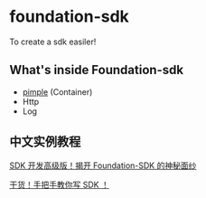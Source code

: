 # foundation-sdk
To create a sdk easiler!

## What's inside Foundation-sdk

- [pimple](https://github.com/silexphp/Pimple) (Container)
- Http
- Log

## 中文实例教程

[SDK 开发高级版！揭开 Foundation-SDK 的神秘面纱](https://learnku.com/articles/15038/sdk-development-advanced-edition-uncover-the-mysterious-veil-of-foundation-sdk)

[干货！手把手教你写 SDK ！](https://learnku.com/articles/14995/dried-food-hand-in-hand-to-teach-you-to-write-sdk)
